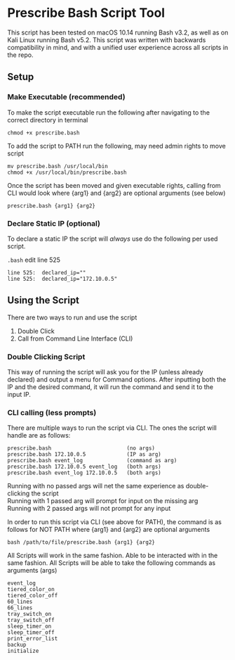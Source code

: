 # Prescribe Bash Script Tool

This script has been tested on macOS 10.14 running Bash v3.2, as well as on Kali Linux running Bash v5.2. This script was written with backwards compatibility in mind, and with a unified user experience across all scripts in the repo.

## Setup

### Make Executable (recommended)
To make the script executable run the following after navigating to the correct directory in terminal

```shell
chmod +x prescribe.bash
```

To add the script to PATH run the following, may need admin rights to move script

```shell
mv prescribe.bash /usr/local/bin
chmod +x /usr/local/bin/prescribe.bash
```

Once the script has been moved and given executable rights, calling from CLI would look where {arg1} and {arg2} are optional arguments (see below)

```shell
prescribe.bash {arg1} {arg2}
```

### Declare Static IP (optional)
To declare a static IP the script will *always* use do the following per used script.

`.bash` edit line 525

    line 525:  declared_ip=""
    line 525:  declared_ip="172.10.0.5"

## Using the Script
There are two ways to run and use the script
1) Double Click
2) Call from Command Line Interface (CLI)

### Double Clicking Script
This way of running the script will ask you for the IP (unless already declared) and output a menu for Command options. After inputting both the IP and the desired command, it will run the command and send it to the input IP.

### CLI calling (less prompts)
There are multiple ways to run the script via CLI. The ones the script will handle are as follows:

    prescribe.bash                        (no args)
    prescribe.bash 172.10.0.5             (IP as arg)
    prescribe.bash event_log              (command as arg)
    prescribe.bash 172.10.0.5 event_log   (both args)
    prescribe.bash event_log 172.10.0.5   (both args)

Running with no passed args will net the same experience as double-clicking the script<br>
Running with 1 passed arg will prompt for input on the missing arg<br>
Running with 2 passed args will not prompt for any input

In order to run this script via CLI (see above for PATH), the command is as follows for NOT PATH where {arg1} and {arg2} are optional arguments

```shell
bash /path/to/file/prescribe.bash {arg1} {arg2}
```

All Scripts will work in the same fashion. Able to be interacted with in the same fashion. All Scripts will be able to take the following commands as arguments (args)

    event_log
    tiered_color_on
    tiered_color_off
    60_lines
    66_lines
    tray_switch_on
    tray_switch_off
    sleep_timer_on
    sleep_timer_off
    print_error_list
    backup
    initialize
